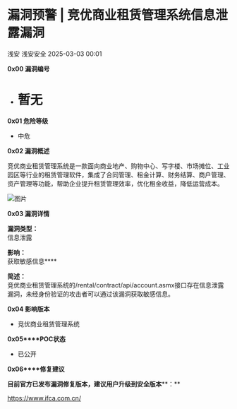 #  漏洞预警 | 竞优商业租赁管理系统信息泄露漏洞   
浅安  浅安安全   2025-03-03 00:01  
  
**0x00 漏洞编号**  
- # 暂无  
  
**0x01 危险等级**  
- 中危  
  
**0x02 漏洞概述**  
  
竞优商业租赁管理系统是一款面向商业地产、购物中心、写字楼、市场摊位、工业园区等行业的租赁管理软件，集成了合同管理、租金计算、财务结算、商户管理、资产管理等功能，帮助企业提升租赁管理效率，优化租金收益，降低运营成本。  
  
![图片](https://mmbiz.qpic.cn/sz_mmbiz_png/7stTqD182SXpKCXcY7jiciaYnBrycvfm1pB79ldOsFSe4xkJMMNfhsKCtlibQN1Eic1kiazFTSHcwnnRYVE9vqCZMrA/640?wx_fmt=png&from=appmsg "")  
  
**0x03 漏洞详情**  
  
**漏洞类型：**  
信息泄露  
  
**影响：**  
获取敏感信息****  
  
**简述：**  
竞优商业租赁管理系统的/rental/contract/api/account.asmx接口存在信息泄露漏洞，未经身份验证的攻击者可以通过该漏洞获取敏感信息。  
  
**0x04 影响版本**  
- 竞优商业租赁管理系统  
  
**0x05****POC状态**  
- 已公开  
  
**0x06****修复建议**  
  
**目前官方已发布漏洞修复版本，建议用户升级到安全版本****：**  
  
https://www.ifca.com.cn/  
  
  
  
